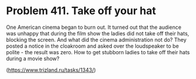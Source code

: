 # Problem 411. Take off your hat 

One American cinema began to burn out. It turned out that the audience was unhappy that during the film show the ladies did not take off their hats, blocking the screen. And what did the cinema administration not do? They posted a notice in the cloakroom and asked over the loudspeaker to be polite - the result was zero. How to get stubborn ladies to take off their hats during a movie show?

(https://www.trizland.ru/tasks/1343/)